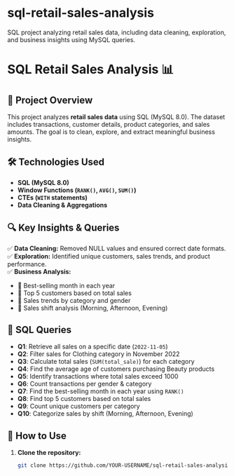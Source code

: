 # sql-retail-sales-analysis
SQL project analyzing retail sales data, including data cleaning, exploration, and business insights using MySQL queries.

# SQL Retail Sales Analysis 📊

## 📌 Project Overview
This project analyzes **retail sales data** using SQL (MySQL 8.0). The dataset includes transactions, customer details, product categories, and sales amounts. The goal is to clean, explore, and extract meaningful business insights.  

## 🛠️ Technologies Used
- **SQL (MySQL 8.0)**
- **Window Functions (`RANK()`, `AVG()`, `SUM()`)**
- **CTEs (`WITH` statements)**
- **Data Cleaning & Aggregations**

## 🔍 Key Insights & Queries  
✅ **Data Cleaning:** Removed NULL values and ensured correct date formats.  
✅ **Exploration:** Identified unique customers, sales trends, and product performance.  
✅ **Business Analysis:**  
- 🔹 Best-selling month in each year  
- 🔹 Top 5 customers based on total sales  
- 🔹 Sales trends by category and gender  
- 🔹 Sales shift analysis (Morning, Afternoon, Evening)  

## 📂 SQL Queries
- **Q1**: Retrieve all sales on a specific date (`2022-11-05`)  
- **Q2**: Filter sales for Clothing category in November 2022  
- **Q3**: Calculate total sales (`SUM(total_sale)`) for each category  
- **Q4**: Find the average age of customers purchasing Beauty products  
- **Q5**: Identify transactions where total sales exceed 1000  
- **Q6**: Count transactions per gender & category  
- **Q7**: Find the best-selling month in each year using `RANK()`  
- **Q8**: Find top 5 customers based on total sales  
- **Q9**: Count unique customers per category  
- **Q10**: Categorize sales by shift (Morning, Afternoon, Evening)  

## 🚀 How to Use  
1. **Clone the repository:**  
   ```bash
   git clone https://github.com/YOUR-USERNAME/sql-retail-sales-analysis.git
